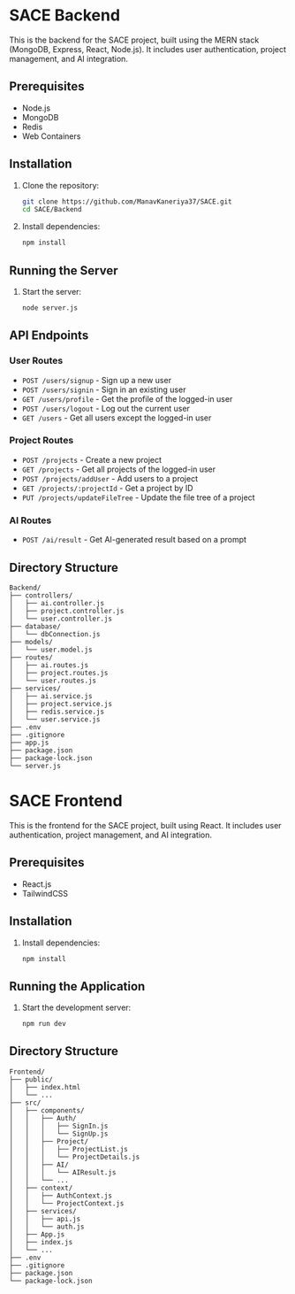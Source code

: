 # SACE Backend

This is the backend for the SACE project, built using the MERN stack (MongoDB, Express, React, Node.js). It includes user authentication, project management, and AI integration.

## Prerequisites

- Node.js
- MongoDB
- Redis
- Web Containers

## Installation

1. Clone the repository:
    ```bash
    git clone https://github.com/ManavKaneriya37/SACE.git
    cd SACE/Backend
    ```

2. Install dependencies:
    ```bash
    npm install
    ```


## Running the Server

1. Start the server:
    ```bash
    node server.js
    ```

## API Endpoints

### User Routes

- `POST /users/signup` - Sign up a new user
- `POST /users/signin` - Sign in an existing user
- `GET /users/profile` - Get the profile of the logged-in user
- `POST /users/logout` - Log out the current user
- `GET /users` - Get all users except the logged-in user

### Project Routes

- `POST /projects` - Create a new project
- `GET /projects` - Get all projects of the logged-in user
- `POST /projects/addUser` - Add users to a project
- `GET /projects/:projectId` - Get a project by ID
- `PUT /projects/updateFileTree` - Update the file tree of a project

### AI Routes

- `POST /ai/result` - Get AI-generated result based on a prompt

## Directory Structure

```
Backend/
├── controllers/
│   ├── ai.controller.js
│   ├── project.controller.js
│   └── user.controller.js
├── database/
│   └── dbConnection.js
├── models/
│   └── user.model.js
├── routes/
│   ├── ai.routes.js
│   ├── project.routes.js
│   └── user.routes.js
├── services/
│   ├── ai.service.js
│   ├── project.service.js
│   ├── redis.service.js
│   └── user.service.js
├── .env
├── .gitignore
├── app.js
├── package.json
├── package-lock.json
└── server.js
```

# SACE Frontend

This is the frontend for the SACE project, built using React. It includes user authentication, project management, and AI integration.

## Prerequisites
- React.js
- TailwindCSS

## Installation

1. Install dependencies:
    ```bash
    npm install
    ```

## Running the Application

1. Start the development server:
    ```bash
    npm run dev
    ```

## Directory Structure

```
Frontend/
├── public/
│   ├── index.html
│   └── ...
├── src/
│   ├── components/
│   │   ├── Auth/
│   │   │   ├── SignIn.js
│   │   │   └── SignUp.js
│   │   ├── Project/
│   │   │   ├── ProjectList.js
│   │   │   └── ProjectDetails.js
│   │   ├── AI/
│   │   │   └── AIResult.js
│   │   └── ...
│   ├── context/
│   │   ├── AuthContext.js
│   │   └── ProjectContext.js
│   ├── services/
│   │   ├── api.js
│   │   └── auth.js
│   ├── App.js
│   ├── index.js
│   └── ...
├── .env
├── .gitignore
├── package.json
└── package-lock.json
```
